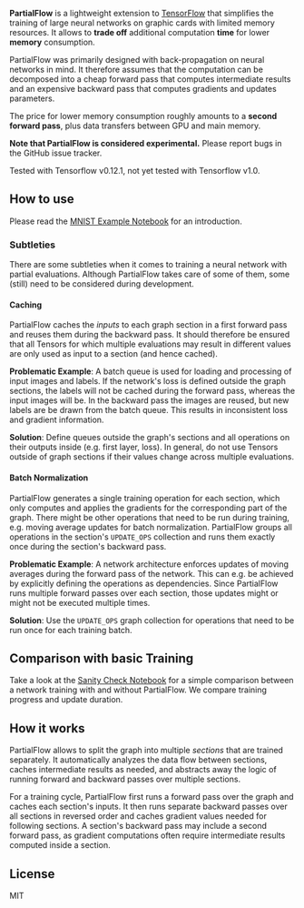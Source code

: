 **PartialFlow** is a lightweight extension to [TensorFlow](https://www.tensorflow.org) that simplifies the training of 
large neural networks on graphic cards with limited memory resources. It allows to **trade off** additional 
computation **time** for lower **memory** consumption.

PartialFlow was primarily designed with back-propagation on neural networks in mind. It therefore assumes
that the computation can be decomposed into a cheap forward pass that computes intermediate results and an expensive 
backward pass that computes gradients and updates parameters.

The price for lower memory consumption roughly amounts to a **second forward pass**, plus data transfers between GPU and 
main memory.

**Note that PartialFlow is considered experimental.** Please report bugs in the GitHub issue tracker.

Tested with Tensorflow v0.12.1, not yet tested with Tensorflow v1.0.


## How to use
Please read the [MNIST Example Notebook](MNIST-example.ipynb) for an introduction.

### Subtleties
There are some subtleties when it comes to training a neural network with partial evaluations. Although PartialFlow takes
 care of some of them, some (still) need to be considered during development.

#### Caching
PartialFlow caches the _inputs_ to each graph section in a first forward pass and reuses them during the 
backward pass. It should therefore be ensured that all Tensors for which multiple evaluations may result in different values
are only used as input to a section (and hence cached).

**Problematic Example**: A batch queue is used for loading and processing of input images and labels. If the network's 
loss is defined outside the graph sections, the labels will not be cached during the forward pass, whereas the input 
images will be. In the backward pass the images are reused, but new labels are be drawn from the batch queue. This 
results in inconsistent loss and gradient information.

**Solution**: Define queues outside the graph's sections and all operations on their outputs inside (e.g. first layer, loss). In 
general, do not use Tensors outside of graph sections if their values change across multiple evaluations.

#### Batch Normalization
PartialFlow generates a single training operation for each section, which only computes and applies the gradients for
the corresponding part of the graph. There might be other operations that need to be run during training, e.g. moving 
average updates for batch normalization. PartialFlow groups all operations in the section's `UPDATE_OPS` collection
and runs them exactly once during the section's backward pass.

**Problematic Example**: A network architecture enforces updates of moving averages during the forward pass of the network.
This can e.g. be achieved by explicitly defining the operations as dependencies. Since PartialFlow runs multiple forward
passes over each section, those updates might or might not be executed multiple times.

**Solution**: Use the `UPDATE_OPS` graph collection for operations that need to be run once for each training batch.

## Comparison with basic Training
Take a look at the [Sanity Check Notebook](Sanity-Check.ipynb) for a simple comparison between a network training with 
and without PartialFlow. We compare training progress and update duration.

## How it works
PartialFlow allows to split the graph into multiple *sections* that are trained separately. It automatically 
analyzes the data flow between sections, caches intermediate results as needed, and 
abstracts away the logic of running forward and backward passes over multiple sections.

For a training cycle, PartialFlow first runs a forward pass over the graph and caches each section's 
inputs. It then runs separate backward passes over all sections in reversed order and caches gradient values needed for 
following sections. A section's backward pass may include a second forward pass, as gradient computations often
 require intermediate results computed inside a section.
 
## License
MIT